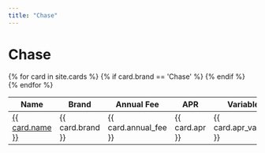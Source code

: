 ```yaml
---
title: "Chase"
---
```


# Chase

<script type="text/javascript" src="jquery.dataTables.js"></script>
<script type="text/javascript" src="dataTables.filter.html.js"></script>
<script type="text/javascript">
    $(document).ready(function() {
        $('#example').dataTable( {
            "columnDefs": [
                { type: "annual_fee", targets: 0 }
            ]
        } );
    } );
</script>

<link rel="stylesheet" type="text/css" href="https://cdn.datatables.net/1.13.2/css/jquery.dataTables.css">
<script type="text/javascript" charset="utf8" src="https://code.jquery.com/jquery-3.6.3.min.js"></script>
<script type="text/javascript" charset="utf8" src="https://cdn.datatables.net/1.13.2/js/jquery.dataTables.js"></script>
<script>
$(document).ready( function () {
    $('#cards_table').DataTable();
} );
</script>

<table id="chase_cards_table">
  <thead>
    <tr>
      <th>Name</th>
      <th>Brand</th>
      <th>Annual Fee</th>
      <th>APR</th>
      <th>Variable?</th>
      <th>Approx. Sub</th>
      <th>Issuing Bank</th>
    </tr>
  </thead>
  <tbody>
    {% for card in site.cards %}
      {% if card.brand == 'Chase' %}
        <tr>
          <td><a href="{{ card.url }}">{{ card.name }}</a></td>
          <td>{{ card.brand }}</td>
          <td>{{ card.annual_fee }}</td>
          <td>{{ card.apr }}</td>
          <td>{{ card.apr_variable }}</td>
          <td>{{ card.approx_current_sub_value }}</td>
          <td>{{ card.issuing_bank }}</td>
        </tr>
      {% endif %}
    {% endfor %}
  </tbody>
</table>
